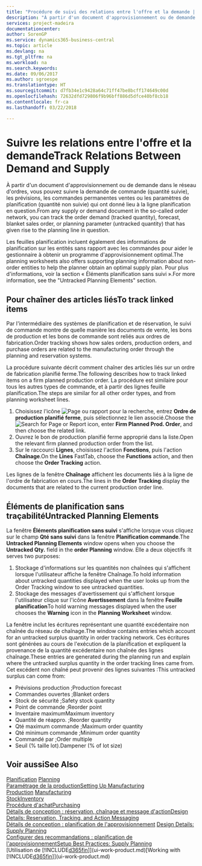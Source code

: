 ```yaml
---
title: "Procédure de suivi des relations entre l'offre et la demande | Microsoft Docs"
description: "À partir d'un document d'approvisionnement ou de demande dans le réseau d'ordres, vous pouvez suivre la demande de commande (quantité suivie), les prévisions, les commandes permanentes ventes ou les paramètres de planification (quantité non suivie) qui ont donné lieu à la ligne planification en question."
services: project-madeira
documentationcenter: 
author: SorenGP
ms.service: dynamics365-business-central
ms.topic: article
ms.devlang: na
ms.tgt_pltfrm: na
ms.workload: na
ms.search.keywords: 
ms.date: 09/06/2017
ms.author: sgroespe
ms.translationtype: HT
ms.sourcegitcommit: d7fb34e1c9428a64c71ff47be8bcff174649c00d
ms.openlocfilehash: 72632dfd729806f9b96bff886d5dfce40bf8cb18
ms.contentlocale: fr-ca
ms.lasthandoff: 03/22/2018

---
```

# <a name="track-relations-between-demand-and-supply"></a><span data-ttu-id="14fdf-103">Suivre les relations entre l'offre et la demande</span><span class="sxs-lookup"><span data-stu-id="14fdf-103">Track Relations Between Demand and Supply</span></span>
<span data-ttu-id="14fdf-104">À partir d'un document d'approvisionnement ou de demande dans le réseau d'ordres, vous pouvez suivre la demande de commande (quantité suivie), les prévisions, les commandes permanentes ventes ou les paramètres de planification (quantité non suivie) qui ont donné lieu à la ligne planification en question.</span><span class="sxs-lookup"><span data-stu-id="14fdf-104">From any supply or demand document in the so-called order network, you can track the order demand (tracked quantity), forecast, blanket sales order, or planning parameter (untracked quantity) that has given rise to the planning line in question.</span></span>

<span data-ttu-id="14fdf-105">Les feuilles planification incluent également des informations de planification sur les entités sans rapport avec les commandes pour aider le gestionnaire à obtenir un programme d'approvisionnement optimal.</span><span class="sxs-lookup"><span data-stu-id="14fdf-105">The planning worksheets also offers supporting planning information about non-order entities to help the planner obtain an optimal supply plan.</span></span> <span data-ttu-id="14fdf-106">Pour plus d'informations, voir la section « Éléments planification sans suivi ».</span><span class="sxs-lookup"><span data-stu-id="14fdf-106">For more information, see the "Untracked Planning Elements" section.</span></span>

## <a name="to-track-linked-items"></a><span data-ttu-id="14fdf-107">Pour chaîner des articles liés</span><span class="sxs-lookup"><span data-stu-id="14fdf-107">To track linked items</span></span>
<span data-ttu-id="14fdf-108">Par l'intermédiaire des systèmes de planification et de réservation, le suivi de commande montre de quelle manière les documents de vente, les bons de production et les bons de commande sont reliés aux ordres de fabrication.</span><span class="sxs-lookup"><span data-stu-id="14fdf-108">Order tracking shows how sales orders, production orders, and purchase orders are related to the manufacturing order through the planning and reservation systems.</span></span>

<span data-ttu-id="14fdf-109">La procédure suivante décrit comment chaîner des articles liés sur un ordre de fabrication planifié ferme.</span><span class="sxs-lookup"><span data-stu-id="14fdf-109">The following describes how to track linked items on a firm planned production order.</span></span> <span data-ttu-id="14fdf-110">La procédure est similaire pour tous les autres types de commande, et à partir des lignes feuille planification.</span><span class="sxs-lookup"><span data-stu-id="14fdf-110">The steps are similar for all other order types, and from planning worksheet lines.</span></span>

1. <span data-ttu-id="14fdf-111">Choisissez l'icône ![Page ou rapport pour la recherche](media/ui-search/search_small.png "icône Page ou rapport pour la recherche"), entrez **Ordre de production planifié ferme**, puis sélectionnez le lien associé.</span><span class="sxs-lookup"><span data-stu-id="14fdf-111">Choose the ![Search for Page or Report](media/ui-search/search_small.png "Search for Page or Report icon") icon, enter **Firm Planned Prod. Order**, and then choose the related link.</span></span>
2. <span data-ttu-id="14fdf-112">Ouvrez le bon de production planifié ferme approprié dans la liste.</span><span class="sxs-lookup"><span data-stu-id="14fdf-112">Open the relevant firm planned production order from the list.</span></span>
3. <span data-ttu-id="14fdf-113">Sur le raccourci **Lignes**, choisissez l'action **Fonctions**, puis l'action **Chaînage**.</span><span class="sxs-lookup"><span data-stu-id="14fdf-113">On the **Lines** FastTab, choose the **Functions** action, and then choose the **Order Tracking** action.</span></span>

<span data-ttu-id="14fdf-114">Les lignes de la fenêtre **Chaînage** affichent les documents liés à la ligne de l'ordre de fabrication en cours.</span><span class="sxs-lookup"><span data-stu-id="14fdf-114">The lines in the **Order Tracking** display the documents that are related to the current production order line.</span></span>

## <a name="untracked-planning-elements"></a><span data-ttu-id="14fdf-115">Éléments de planification sans traçabilité</span><span class="sxs-lookup"><span data-stu-id="14fdf-115">Untracked Planning Elements</span></span>
<span data-ttu-id="14fdf-116">La fenêtre **Éléments planification sans suivi** s'affiche lorsque vous cliquez sur le champ **Qté sans suivi** dans la fenêtre **Planification commande**.</span><span class="sxs-lookup"><span data-stu-id="14fdf-116">The **Untracked Planning Elements** window opens when you choose the **Untracked Qty.** field in the **order Planning** window.</span></span> <span data-ttu-id="14fdf-117">Elle a deux objectifs :</span><span class="sxs-lookup"><span data-stu-id="14fdf-117">It serves two purposes:</span></span>

1. <span data-ttu-id="14fdf-118">Stockage d'informations sur les quantités non chaînées qui s'affichent lorsque l'utilisateur affiche la fenêtre Chaînage.</span><span class="sxs-lookup"><span data-stu-id="14fdf-118">To hold information about untracked quantities displayed when the user looks up from the Order Tracking window to see untracked quantities.</span></span>
2. <span data-ttu-id="14fdf-119">Stockage des messages d'avertissement qui s'affichent lorsque l'utilisateur clique sur l'icône **Avertissement** dans la fenêtre **Feuille planification**</span><span class="sxs-lookup"><span data-stu-id="14fdf-119">To hold warning messages displayed when the user chooses the **Warning** icon in the **Planning Worksheet** window.</span></span>

<span data-ttu-id="14fdf-120">La fenêtre inclut les écritures représentant une quantité excédentaire non chaînée du réseau de chaînage.</span><span class="sxs-lookup"><span data-stu-id="14fdf-120">The window contains entries which account for an untracked surplus quantity in order tracking network.</span></span> <span data-ttu-id="14fdf-121">Ces écritures sont générées au cours de l'exécution de la planification et expliquent la provenance de la quantité excédentaire non chaînée des lignes chaînage.</span><span class="sxs-lookup"><span data-stu-id="14fdf-121">These entries are generated during the planning run and explain where the untracked surplus quantity in the order tracking lines came from.</span></span> <span data-ttu-id="14fdf-122">Cet excédent non chaîné peut provenir des lignes suivantes :</span><span class="sxs-lookup"><span data-stu-id="14fdf-122">This untracked surplus can come from:</span></span>

- <span data-ttu-id="14fdf-123">Prévisions production ;</span><span class="sxs-lookup"><span data-stu-id="14fdf-123">Production forecast</span></span>
- <span data-ttu-id="14fdf-124">Commandes ouvertes ;</span><span class="sxs-lookup"><span data-stu-id="14fdf-124">Blanket orders</span></span>
- <span data-ttu-id="14fdf-125">Stock de sécurité ;</span><span class="sxs-lookup"><span data-stu-id="14fdf-125">Safety stock quantity</span></span>
- <span data-ttu-id="14fdf-126">Point de commande ;</span><span class="sxs-lookup"><span data-stu-id="14fdf-126">Reorder point</span></span>
- <span data-ttu-id="14fdf-127">Inventaire maximum</span><span class="sxs-lookup"><span data-stu-id="14fdf-127">Maximum inventory</span></span>
- <span data-ttu-id="14fdf-128">Quantité de réappro. ;</span><span class="sxs-lookup"><span data-stu-id="14fdf-128">Reorder quantity</span></span>
- <span data-ttu-id="14fdf-129">Qté maximum commande ;</span><span class="sxs-lookup"><span data-stu-id="14fdf-129">Maximum order quantity</span></span>
- <span data-ttu-id="14fdf-130">Qté minimum commande ;</span><span class="sxs-lookup"><span data-stu-id="14fdf-130">Minimum order quantity</span></span>
- <span data-ttu-id="14fdf-131">Commandé par ;</span><span class="sxs-lookup"><span data-stu-id="14fdf-131">Order multiple</span></span>
- <span data-ttu-id="14fdf-132">Seuil (% taille lot).</span><span class="sxs-lookup"><span data-stu-id="14fdf-132">Dampener (% of lot size)</span></span>

## <a name="see-also"></a><span data-ttu-id="14fdf-133">Voir aussi</span><span class="sxs-lookup"><span data-stu-id="14fdf-133">See Also</span></span>  
<span data-ttu-id="14fdf-134">[Planification](production-planning.md) </span><span class="sxs-lookup"><span data-stu-id="14fdf-134">[Planning](production-planning.md) </span></span>  
[<span data-ttu-id="14fdf-135">Paramétrage de la production</span><span class="sxs-lookup"><span data-stu-id="14fdf-135">Setting Up Manufacturing</span></span>](production-configure-production-processes.md)  
<span data-ttu-id="14fdf-136">[Production](production-manage-manufacturing.md)  </span><span class="sxs-lookup"><span data-stu-id="14fdf-136">[Manufacturing](production-manage-manufacturing.md)  </span></span>  
[<span data-ttu-id="14fdf-137">Stock</span><span class="sxs-lookup"><span data-stu-id="14fdf-137">Inventory</span></span>](inventory-manage-inventory.md)  
[<span data-ttu-id="14fdf-138">Procédure d'achat</span><span class="sxs-lookup"><span data-stu-id="14fdf-138">Purchasing</span></span>](purchasing-manage-purchasing.md)  
[<span data-ttu-id="14fdf-139">Détails de conception : réservation, chaînage et message d'action</span><span class="sxs-lookup"><span data-stu-id="14fdf-139">Design Details: Reservation, Tracking, and Action Messaging</span></span>](design-details-reservation-order-tracking-and-action-messaging.md)  
<span data-ttu-id="14fdf-140">[Détails de conception : planification de l'approvisionnement](design-details-supply-planning.md) </span><span class="sxs-lookup"><span data-stu-id="14fdf-140">[Design Details: Supply Planning](design-details-supply-planning.md) </span></span>  
[<span data-ttu-id="14fdf-141">Configurer des recommandations : planification de l'approvisionnement</span><span class="sxs-lookup"><span data-stu-id="14fdf-141">Setup Best Practices: Supply Planning</span></span>](setup-best-practices-supply-planning.md)  
<span data-ttu-id="14fdf-142">[Utilisation de [!INCLUDE[d365fin](includes/d365fin_md.md)]](ui-work-product.md)</span><span class="sxs-lookup"><span data-stu-id="14fdf-142">[Working with [!INCLUDE[d365fin](includes/d365fin_md.md)]](ui-work-product.md)</span></span>


